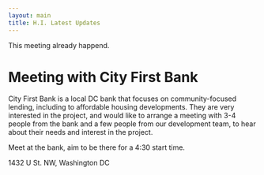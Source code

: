 ```yaml
---
layout: main
title: H.I. Latest Updates
---
```


This meeting already happend.

# Meeting with City First Bank

City First Bank is a local DC bank that focuses on community-focused lending, including to affordable housing developments. They are very interested in the project, and would like to arrange a meeting with 3-4 people from the bank and a few people from our development team, to hear about their needs and interest in the project.

Meet at the bank, aim to be there for a 4:30 start time.

1432 U St. NW, Washington DC
